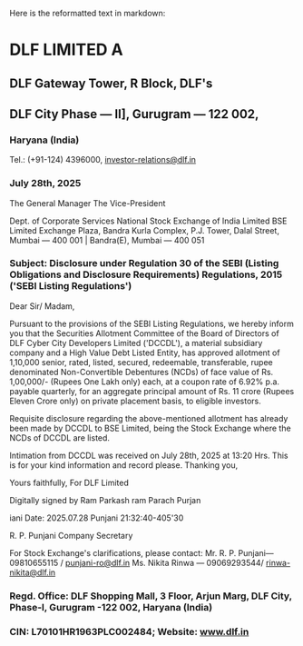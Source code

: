 Here is the reformatted text in markdown:

# DLF LIMITED A
## DLF Gateway Tower, R Block, DLF's
## DLF City Phase — II], Gurugram — 122 002,

### Haryana (India)

Tel.: (+91-124) 4396000, investor-relations@dlf.in

### July 28th, 2025

The General Manager
The Vice-President

Dept. of Corporate Services
National Stock Exchange of India Limited
BSE Limited
Exchange Plaza, Bandra Kurla Complex,
P.J. Tower, Dalal Street, Mumbai — 400 001 | Bandra(E), Mumbai — 400 051

### Subject: Disclosure under Regulation 30 of the SEBI (Listing Obligations and Disclosure Requirements) Regulations, 2015 ('SEBI Listing Regulations')

Dear Sir/ Madam,

Pursuant to the provisions of the SEBI Listing Regulations, we hereby inform you that the Securities Allotment Committee of the Board of Directors of DLF Cyber City Developers Limited ('DCCDL'), a material subsidiary company and a High Value Debt Listed Entity, has approved allotment of 1,10,000 senior, rated, listed, secured, redeemable, transferable, rupee denominated Non-Convertible Debentures (NCDs) of face value of Rs. 1,00,000/- (Rupees One Lakh only) each, at a coupon rate of 6.92% p.a. payable quarterly, for an aggregate principal amount of Rs. 11 crore (Rupees Eleven Crore only) on private placement basis, to eligible investors.

Requisite disclosure regarding the above-mentioned allotment has already been made by DCCDL to BSE Limited, being the Stock Exchange where the NCDs of DCCDL are listed.

Intimation from DCCDL was received on July 28th, 2025 at 13:20 Hrs. This is for your kind information and record please.
Thanking you,

Yours faithfully,
For DLF Limited

Digitally signed by
Ram Parkash ram Parach Purjan

iani Date: 2025.07.28
Punjani 21:32:40-405'30

R. P. Punjani
Company Secretary

For Stock Exchange's clarifications, please contact:
Mr. R. P. Punjani— 09810655115 / punjani-ro@dlf.in
Ms. Nikita Rinwa — 09069293544/ rinwa-nikita@dlf.in

### Regd. Office: DLF Shopping Mall, 3 Floor, Arjun Marg, DLF City, Phase-l, Gurugram -122 002, Haryana (India)
### CIN: L70101HR1963PLC002484; Website: www.dlf.in